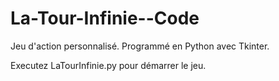 # La-Tour-Infinie--Code
Jeu d'action personnalisé. Programmé en Python avec Tkinter.

Executez LaTourInfinie.py pour démarrer le jeu.
